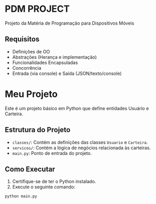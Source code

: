 # **PDM PROJECT**
Projeto da Matéria de Programação para Dispositivos Móveis

## **Requisitos**
- Definições de OO
- Abstrações (Herança e implementação)
- Funcionalidades Encapsuladas
- Concorrência
- Entrada (via console) e Saída (JSON/texto/console)


# Meu Projeto

Este é um projeto básico em Python que define entidades Usuário e Carteira.

## Estrutura do Projeto

- `classes/`: Contém as definições das classes `Usuario` e `Carteira`.
- `servicos/`: Contém a lógica de negócios relacionada às carteiras.
- `main.py`: Ponto de entrada do projeto.

## Como Executar

1. Certifique-se de ter o Python instalado.
2. Execute o seguinte comando:

```sh
python main.py
